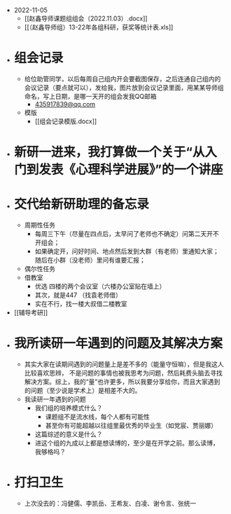 - 2022-11-05
	- [[赵鑫导师课题组组会（2022.11.03）.docx]]
	- [[（赵鑫导师组）13-22年各组科研，获奖等统计表.xls]]
- # 组会记录
	- 给位助管同学，以后每周自己组内开会要截图保存，之后连通自己组内的会议记录（要点就可以），发给我，图片放到会议记录里面，用某某导师组命名，写上日期，是哪一天开的组会发我QQ邮箱
		- 435917839@qq.com
	- 模版
		- [[组会记录模版.docx]]
- # 新研一进来，我打算做一个关于“从入门到发表《心理科学进展》”的一个讲座
- # 交代给新研助理的备忘录
	- 周期性任务
		- 每周三下午（尽量在四点后，太早问了老师也不确定）问第二天开不开组会；
		- 如果确定开，问好时间、地点然后发到大群（有老师）里通知大家；随后在小群（没老师）里问有谁要汇报；
	- 偶尔性任务
	- 借教室
		- 优选 四楼的两个会议室（六楼办公室贴在墙上）
		- 其次，就是447 （找袁老师借）
		- 实在不行，找一楼大叔借二楼教室
- [[辅导考研]]
- # 我所读研一年遇到的问题及其解决方案
	- 其实大家在读期间遇到的问题量上是差不多的（能量守恒嘛），但是我这人比较喜欢思辨， 不是问题的事情也被我思考为问题，然后耗费头脑去寻找解决方案。综上，我的“量”也许更多，所以我要分享给你，而且大家遇到的问题（至少说是学术上）是相差不大的。
	- 我读研一年遇到的问题
		- 我们组的培养模式什么？
			- 课题组不是流水线，每个人都有可能性
			- 甚至你有可能超越以往组里最优秀的毕业生（如党宸、贾丽娜）
		- 这篇综述的意义是什么？
		- 进这个组的九成以上都是想读博的，至少是在开学之前。那么读博，我够格吗？
- # 打扫卫生
	- 上次没去的：冯健儒、李凯岳、王希友、白凌、谢令言、张统一
